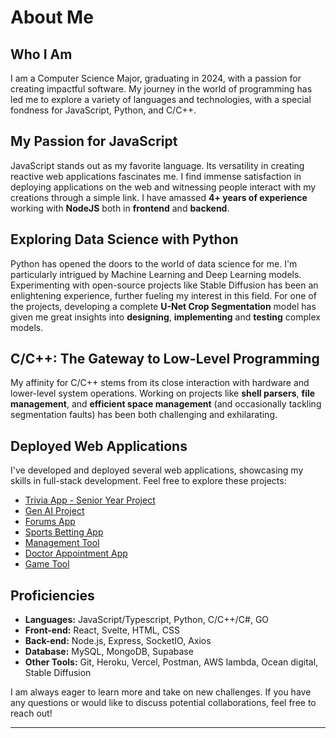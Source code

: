 # About Me

## Who I Am
I am a Computer Science Major, graduating in 2024, with a passion for creating impactful software. My journey in the world of programming has led me to explore a variety of languages and technologies, with a special fondness for JavaScript, Python, and C/C++.

## My Passion for JavaScript
JavaScript stands out as my favorite language. Its versatility in creating reactive web applications fascinates me. I find immense satisfaction in deploying applications on the web and witnessing people interact with my creations through a simple link. I have amassed **4+ years of experience** working with **NodeJS** both in **frontend** and **backend**.

## Exploring Data Science with Python
Python has opened the doors to the world of data science for me. I'm particularly intrigued by Machine Learning and Deep Learning models. Experimenting with open-source projects like Stable Diffusion has been an enlightening experience, further fueling my interest in this field. For one of the projects, developing a complete **U-Net Crop Segmentation** model has given me great insights into **designing**, **implementing** and **testing** complex models.

## C/C++: The Gateway to Low-Level Programming
My affinity for C/C++ stems from its close interaction with hardware and lower-level system operations. Working on projects like **shell parsers**, **file management**, and **efficient space management** (and occasionally tackling segmentation faults) has been both challenging and exhilarating.

## Deployed Web Applications
I've developed and deployed several web applications, showcasing my skills in full-stack development. Feel free to explore these projects:

- [Trivia App - Senior Year Project](https://p1-jam.vercel.app/)
- [Gen AI Project](https://gai-project.vercel.app/)
- [Forums App](https://ldfx.vercel.app/)
- [Sports Betting App](https://dream-now.vercel.app/)
- [Management Tool](https://not-dnd-tool.vercel.app/)
- [Doctor Appointment App](https://dhd-dom.vercel.app/)
- [Game Tool](https://random-civ-plus.vercel.app/)

## Proficiencies
- **Languages:** JavaScript/Typescript, Python, C/C++/C#, GO
- **Front-end:** React, Svelte, HTML, CSS
- **Back-end:** Node.js, Express, SocketIO, Axios
- **Database:** MySQL, MongoDB, Supabase
- **Other Tools:** Git, Heroku, Vercel, Postman, AWS lambda, Ocean digital, Stable Diffusion

I am always eager to learn more and take on new challenges. If you have any questions or would like to discuss potential collaborations, feel free to reach out!

---
